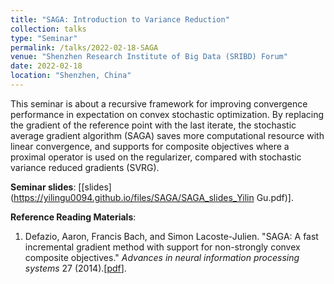 ```yaml
---
title: "SAGA: Introduction to Variance Reduction"
collection: talks
type: "Seminar"
permalink: /talks/2022-02-18-SAGA
venue: "Shenzhen Research Institute of Big Data (SRIBD) Forum"
date: 2022-02-18
location: "Shenzhen, China"
---
```


This seminar is about a recursive framework for improving convergence performance in expectation on convex stochastic optimization. By replacing the gradient of the reference point with the last iterate, the stochastic average gradient algorithm (SAGA) saves more computational resource with linear convergence, and supports for composite objectives where a proximal operator is used on the regularizer, compared with stochastic variance reduced gradients (SVRG).

**Seminar slides**: \[[slides](https://yilingu0094.github.io/files/SAGA/SAGA_slides_Yilin Gu.pdf)\].

**Reference Reading Materials**:

1. Defazio, Aaron, Francis Bach, and Simon Lacoste-Julien. "SAGA: A fast incremental gradient method with support for non-strongly convex composite objectives." *Advances in neural information processing systems* 27 (2014).\[[pdf](https://yilingu0094.github.io/files/minmax_file/Defazio_NIPS2014.pdf)\].
